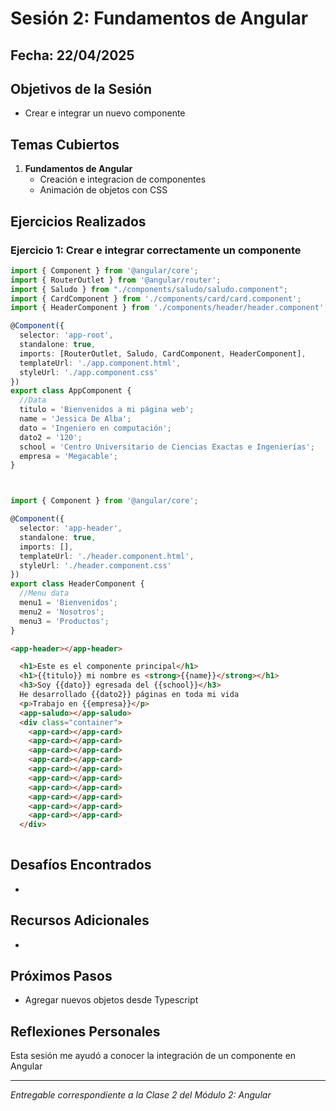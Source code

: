 # Sesión 2: Fundamentos de Angular

## Fecha: 22/04/2025

## Objetivos de la Sesión

- Crear e integrar un nuevo componente

## Temas Cubiertos

1. **Fundamentos de Angular**
   - Creación e integracion de componentes
   - Animación de objetos con CSS

## Ejercicios Realizados

### Ejercicio 1: Crear e integrar correctamente un componente

```typescript
import { Component } from '@angular/core';
import { RouterOutlet } from '@angular/router';
import { Saludo } from "./components/saludo/saludo.component";
import { CardComponent } from './components/card/card.component';
import { HeaderComponent } from './components/header/header.component';

@Component({
  selector: 'app-root',
  standalone: true,
  imports: [RouterOutlet, Saludo, CardComponent, HeaderComponent],
  templateUrl: './app.component.html',
  styleUrl: './app.component.css'
})
export class AppComponent {
  //Data
  titulo = 'Bienvenidos a mi página web';
  name = 'Jessica De Alba';
  dato = 'Ingeniero en computación';
  dato2 = '120';
  school = 'Centro Universitario de Ciencias Exactas e Ingenierías';
  empresa = 'Megacable';
}



import { Component } from '@angular/core';

@Component({
  selector: 'app-header',
  standalone: true,
  imports: [],
  templateUrl: './header.component.html',
  styleUrl: './header.component.css'
})
export class HeaderComponent {
  //Menu data
  menu1 = 'Bienvenidos';
  menu2 = 'Nosotros';
  menu3 = 'Productos';
}

```

```html
<app-header></app-header>

  <h1>Este es el componente principal</h1>
  <h1>{{titulo}} mi nombre es <strong>{{name}}</strong></h1>
  <h3>Soy {{dato}} egresada del {{school}}</h3>
  He desarrollado {{dato2}} páginas en toda mi vida
  <p>Trabajo en {{empresa}}</p>
  <app-saludo></app-saludo>
  <div class="container">
    <app-card></app-card>
    <app-card></app-card>
    <app-card></app-card>
    <app-card></app-card>
    <app-card></app-card>
    <app-card></app-card>
    <app-card></app-card>
    <app-card></app-card>
    <app-card></app-card>
    <app-card></app-card>
  </div>
  
```
## Desafíos Encontrados

-

## Recursos Adicionales

- 

## Próximos Pasos

- Agregar nuevos objetos desde Typescript

## Reflexiones Personales

Esta sesión me ayudó a conocer la integración de un componente en Angular

---

*Entregable correspondiente a la Clase 2 del Módulo 2: Angular*